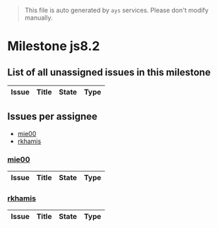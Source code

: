 > This file is auto generated by `ays` services. Please don't modify manually.

# Milestone js8.2

## List of all unassigned issues in this milestone

|Issue|Title|State|Type|
|-----|-----|-----|---|


## Issues per assignee
- [mie00](#mie00)
- [rkhamis](#rkhamis)



### [mie00](https://github.com/mie00)

|Issue|Title|State|Type|
|-----|-----|-----|----|


### [rkhamis](https://github.com/rkhamis)

|Issue|Title|State|Type|
|-----|-----|-----|----|

